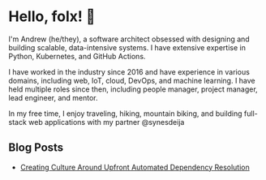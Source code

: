 # Hello, folx! :wave:

I'm Andrew (he/they), a software architect obsessed with designing and building scalable, data-intensive systems. I have extensive expertise in Python, Kubernetes, and GitHub Actions. 

I have worked in the industry since 2016 and have experience in various domains, including web, IoT, cloud, DevOps, and machine learning. I have held multiple roles since then, including people manager, project manager, lead engineer, and mentor.

In my free time, I enjoy traveling, hiking, mountain biking, and building full-stack web applications with my partner @synesdeija



## Blog Posts

- [Creating Culture Around Upfront Automated Dependency Resolution](https://github.com/aloutfi/blog/blob/main/posts/2023-10-15.md)
